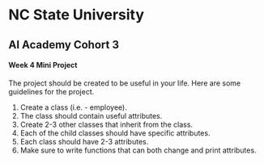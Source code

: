 # NC State University
## AI Academy Cohort 3


#### Week 4 Mini Project
The project should be created to be useful in your life. Here are some guidelines for the project.


1. Create a class (i.e. - employee).
2. The class should contain useful attributes.
3. Create 2-3 other classes that inherit from the class.
4. Each of the child classes should have specific attributes.
5. Each class should have 2-3 attributes.
6. Make sure to write functions that can both change and print attributes.
